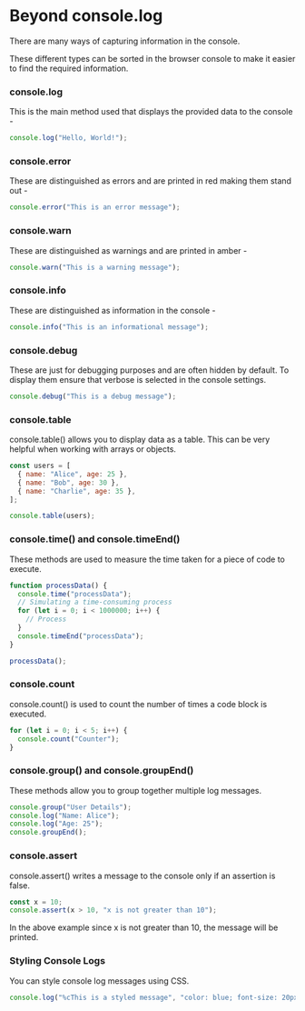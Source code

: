# Beyond console.log

There are many ways of capturing information in the console.

These different types can be sorted in the browser console to make it
easier to find the required information.

### console.log

This is the main method used that displays the provided data to the console -

```Javascript
console.log("Hello, World!");
```

### console.error

These are distinguished as errors and are printed in red making them stand out -

```Javascript
console.error("This is an error message");
```

### console.warn

These are distinguished as warnings and are printed in amber -

```Javascript
console.warn("This is a warning message");
```

### console.info

These are distinguished as information in the console -

```Javascript
console.info("This is an informational message");
```

### console.debug

These are just for debugging purposes and are often hidden by default.
To display them ensure that verbose is selected in the console settings.

```Javascript
console.debug("This is a debug message");
```

### console.table

console.table() allows you to display data as a table. This can be very
helpful when working with arrays or objects.

```Javascript
const users = [
  { name: "Alice", age: 25 },
  { name: "Bob", age: 30 },
  { name: "Charlie", age: 35 },
];

console.table(users);
```

### console.time() and console.timeEnd()

These methods are used to measure the time taken for a piece of code to execute.

```Javascript
function processData() {
  console.time("processData");
  // Simulating a time-consuming process
  for (let i = 0; i < 1000000; i++) {
    // Process
  }
  console.timeEnd("processData");
}

processData();
```

### console.count

console.count() is used to count the number of times a code block is executed.

```Javascript
for (let i = 0; i < 5; i++) {
  console.count("Counter");
}
```

### console.group() and console.groupEnd()

These methods allow you to group together multiple log messages.

```Javascript
console.group("User Details");
console.log("Name: Alice");
console.log("Age: 25");
console.groupEnd();
```

### console.assert

console.assert() writes a message to the console only if an assertion is false.

```Javascript
const x = 10;
console.assert(x > 10, "x is not greater than 10");
```

In the above example since x is not greater than 10, the message will be printed.

### Styling Console Logs

You can style console log messages using CSS.

```Javascript
console.log("%cThis is a styled message", "color: blue; font-size: 20px;
```